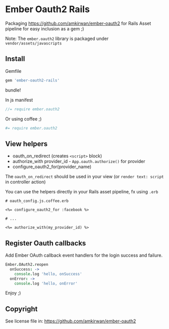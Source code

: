 # Ember Oauth2 Rails

Packaging https://github.com/amkirwan/ember-oauth2 for Rails Asset pipeline for easy inclusion as a gem ;)

Note: The `ember.oauth2` library is packaged under `vendor/assets/javascripts`

## Install

Gemfile

```ruby
gem 'ember-oauth2-rails'
```

bundle!

In js manifest

```javascript
//= require ember.oauth2
```

Or using coffee ;)

```coffeescript
#= require ember.oauth2
```

## View helpers

* oauth_on_redirect (creates `<script>` block)
* authorize_with provider_id - `App.oauth.authorize()` for provider
* configure_oauth2_for(provider_name)

The `oauth_on_redirect` should be used in your view (or `render text: script` in controller action)

You can use the helpers directly in your Rails asset pipeline, fx using `.erb`

```erb
# oauth_config.js.coffee.erb

<%= configure_oauth2_for :facebook %>

# ...

<%= authorize_with(my_provider_id) %>
```

## Register Oauth callbacks

Add Ember OAuth callback event handlers for the login success and failure.

```coffeescript
Ember.OAuth2.reopen
  onSuccess: ->
    console.log 'hello, onSuccess' 
  onError: ->
    console.log 'hello, onError' 
```

Enjoy ;)

## Copyright

See license file in: https://github.com/amkirwan/ember-oauth2